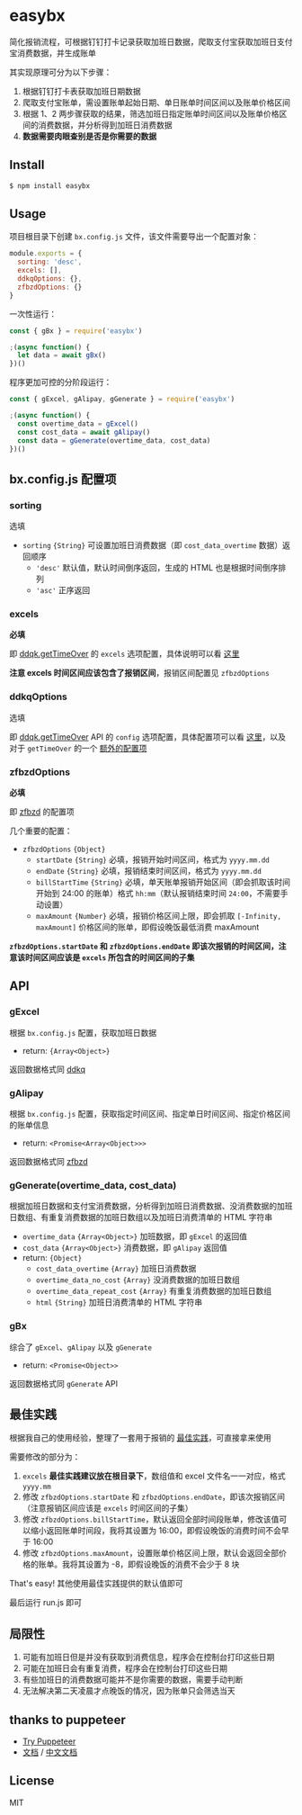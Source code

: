 # easybx

简化报销流程，可根据钉钉打卡记录获取加班日数据，爬取支付宝获取加班日支付宝消费数据，并生成账单

其实现原理可分为以下步骤：

1. 根据钉钉打卡表获取加班日期数据
2. 爬取支付宝账单，需设置账单起始日期、单日账单时间区间以及账单价格区间
3. 根据 1、2 两步骤获取的结果，筛选加班日指定账单时间区间以及账单价格区间的消费数据，并分析得到加班日消费数据
4. **数据需要肉眼查别是否是你需要的数据**

## Install

```bash
$ npm install easybx
```

## Usage

项目根目录下创建 `bx.config.js` 文件，该文件需要导出一个配置对象：

```js
module.exports = {
  sorting: 'desc',
  excels: [],
  ddkqOptions: {},
  zfbzdOptions: {}
}
```

一次性运行：

```js
const { gBx } = require('easybx')

;(async function() {
  let data = await gBx()
})()
```

程序更加可控的分阶段运行：

```js
const { gExcel, gAlipay, gGenerate } = require('easybx')

;(async function() {
  const overtime_data = gExcel()
  const cost_data = await gAlipay()
  const data = gGenerate(overtime_data, cost_data)
})()
```

## bx.config.js 配置项

### sorting

选填

* `sorting` `{String}` 可设置加班日消费数据（即 `cost_data_overtime` 数据）返回顺序
  * `'desc'` 默认值，默认时间倒序返回，生成的 HTML 也是根据时间倒序排列
  * `'asc'` 正序返回

### excels

**必填**

即 [ddqk.getTimeOver](https://github.com/funny-node/ddkq#gettimeoverexcels-config) 的 `excels` 选项配置，具体说明可以看 [这里](https://github.com/funny-node/ddkq#gettimeallexcels-config)

**注意 excels 时间区间应该包含了报销区间**，报销区间配置见 `zfbzdOptions`

### ddkqOptions

选填

即 [ddqk.getTimeOver](https://github.com/funny-node/ddkq#gettimeoverexcels-config) API 的 `config` 选项配置，具体配置项可以看 [这里](https://github.com/funny-node/ddkq#gettimeallexcels-config)，以及对于 `getTimeOver` 的一个 [额外的配置项](https://github.com/funny-node/ddkq#gettimeoverexcels-config)

### zfbzdOptions

**必填**

即 [zfbzd](https://github.com/funny-node/zfbzd#getbillsoptions) 的配置项

几个重要的配置：

* `zfbzdOptions` `{Object}`
  * `startDate` `{String}` 必填，报销开始时间区间，格式为 `yyyy.mm.dd`
  * `endDate` `{String}` 必填，报销结束时间区间，格式为 `yyyy.mm.dd`
  * `billStartTime` `{String}` 必填，单天账单报销开始区间（即会抓取该时间开始到 24:00 的账单）格式 `hh:mm`（默认报销结束时间 `24:00`，不需要手动设置）
  * `maxAmount` `{Number}` 必填，报销价格区间上限，即会抓取 `[-Infinity, maxAmount]` 价格区间的账单，即假设晚饭最低消费 maxAmount

**`zfbzdOptions.startDate` 和 `zfbzdOptions.endDate` 即该次报销的时间区间，注意该时间区间应该是 `excels` 所包含的时间区间的子集**

## API

### gExcel

根据 `bx.config.js` 配置，获取加班日数据

* return: `{Array<Object>}`

返回数据格式同 [ddkq](https://github.com/funny-node/ddkq#gettimeallexcels-config)

### gAlipay

根据 `bx.config.js` 配置，获取指定时间区间、指定单日时间区间、指定价格区间的账单信息

* return: `<Promise<Array<Object>>>`

返回数据格式同 [zfbzd](https://github.com/funny-node/zfbzd#getbillsoptions)

### gGenerate(overtime_data, cost_data)

根据加班日数据和支付宝消费数据，分析得到加班日消费数据、没消费数据的加班日数组、有重复消费数据的加班日数组以及加班日消费清单的 HTML 字符串

* `overtime_data` `{Array<Object>}` 加班数据，即 `gExcel` 的返回值
* `cost_data` `{Array<Object>}` 消费数据，即 `gAlipay` 返回值
* return: `{Object}` 
  * `cost_data_overtime` `{Array}` 加班日消费数据
  * `overtime_data_no_cost` `{Array}` 没消费数据的加班日数组
  * `overtime_data_repeat_cost` `{Array}` 有重复消费数据的加班日数组
  * `html` `{String}` 加班日消费清单的 HTML 字符串

### gBx

综合了 `gExcel`、`gAlipay` 以及 `gGenerate`

* return: `<Promise<Object>>` 

返回数据格式同 `gGenerate` API

## 最佳实践

根据我自己的使用经验，整理了一套用于报销的 [最佳实践](https://github.com/funny-node/easybx/tree/master/best_practice)，可直接拿来使用

需要修改的部分为：

1. `excels` **最佳实践建议放在根目录下**，数组值和 excel 文件名一一对应，格式 `yyyy.mm`
2. 修改 `zfbzdOptions.startDate` 和 `zfbzdOptions.endDate`，即该次报销区间（注意报销区间应该是 `excels` 时间区间的子集）
3. 修改 `zfbzdOptions.billStartTime`，默认返回全部时间段账单，修改该值可以缩小返回账单时间段，我将其设置为 16:00，即假设晚饭的消费时间不会早于 16:00
4. 修改 `zfbzdOptions.maxAmount`，设置账单价格区间上限，默认会返回全部价格的账单。我将其设置为 -8，即假设晚饭的消费不会少于 8 块

That's easy! 其他使用最佳实践提供的默认值即可

最后运行 run.js 即可

## 局限性

1. 可能有加班日但是并没有获取到消费信息，程序会在控制台打印这些日期
2. 可能在加班日会有重复消费，程序会在控制台打印这些日期
3. 有些加班日的消费数据可能并不是你需要的数据，需要手动判断
4. 无法解决第二天凌晨才点晚饭的情况，因为账单只会筛选当天

## thanks to puppeteer

* [Try Puppeteer](https://try-puppeteer.appspot.com/)
* [文档](https://pptr.dev/) / [中文文档](https://zhaoqize.github.io/puppeteer-api-zh_CN/)

## License

MIT
